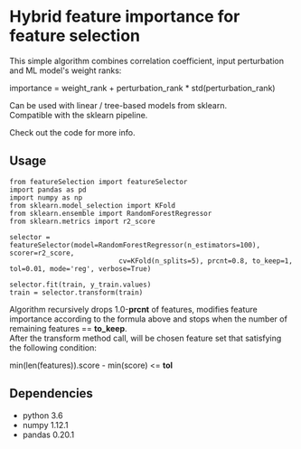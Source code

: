 # Hybrid feature importance for feature selection

This simple algorithm combines correlation coefficient, input perturbation and ML model's weight ranks:  

importance = weight_rank + perturbation_rank * std(perturbation_rank)  

Can be used with linear / tree-based models from sklearn.  
Compatible with the sklearn pipeline.  

Check out the code for more info.  

## Usage

```
from featureSelection import featureSelector
import pandas as pd
import numpy as np
from sklearn.model_selection import KFold
from sklearn.ensemble import RandomForestRegressor
from sklearn.metrics import r2_score

selector = featureSelector(model=RandomForestRegressor(n_estimators=100), scorer=r2_score, 
                           cv=KFold(n_splits=5), prcnt=0.8, to_keep=1, tol=0.01, mode='reg', verbose=True)
                           
selector.fit(train, y_train.values)
train = selector.transform(train)
```

Algorithm recursively drops 1.0-**prcnt** of features, modifies feature importance according to the formula above and stops when the number of remaining features == **to_keep**.  
After the transform method call, will be chosen feature set that satisfying the following condition:

min(len(features)).score - min(score) <= **tol**

## Dependencies  
* python 3.6
* numpy 1.12.1
* pandas 0.20.1
